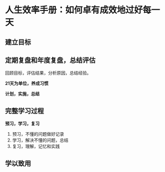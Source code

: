 # 人生效率手册：如何卓有成效地过好每一天

## 建立目标

## **定期复盘和年度复盘，总结评估**

回顾目标，评估结果，分析原因，总结经验。

**21天为单位，养成习惯**

**计划，实施，总结**

## 完整学习过程

**预习，学习，复习**

1. 预习，不懂的问题做好记录
2. 学习，解决不懂的问题，总结
3. 复习，理解，记忆和实践

## 学以致用

